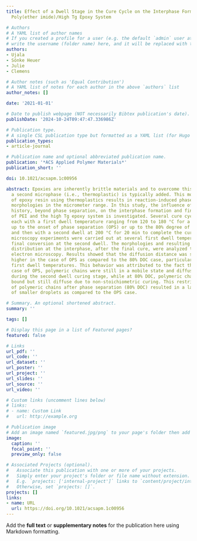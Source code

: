 ```yaml
---
title: Effect of a Dwell Stage in the Cure Cycle on the Interphase Formation in a
  Poly(ether imide)/High Tg Epoxy System

# Authors
# A YAML list of author names
# If you created a profile for a user (e.g. the default `admin` user at `content/authors/admin/`), 
# write the username (folder name) here, and it will be replaced with their full name and linked to their profile.
authors:
- Ujala
- Sönke Heuer
- Julie
- Clemens

# Author notes (such as 'Equal Contribution')
# A YAML list of notes for each author in the above `authors` list
author_notes: []

date: '2021-01-01'

# Date to publish webpage (NOT necessarily Bibtex publication's date).
publishDate: '2024-10-24T09:47:47.336986Z'

# Publication type.
# A single CSL publication type but formatted as a YAML list (for Hugo requirements).
publication_types:
- article-journal

# Publication name and optional abbreviated publication name.
publication: '*ACS Applied Polymer Materials*'
publication_short: ''

doi: 10.1021/acsapm.1c00956

abstract: Epoxies are inherently brittle materials and to overcome this brittleness,
  a second microphase (i.e., thermoplastic) is typically added. This modification
  of epoxy resin using thermoplastics results in reaction-induced phase separating
  morphologies in the micrometer range. In this study, the influence of the curing
  history, beyond phase separation, on the interphase formation and final morphology
  of PEI and the high Tg epoxy system is investigated. Several cure cycles were examined,
  each with a first dwell temperature ranging from 120 to 180 °C for a given time
  up to the onset of phase separation (OPS) or up to the 80% degree of cure (80% DOC)
  and then with a second dwell at 200 °C for 20 min to complete the cure cycle. Hot-stage
  microscopy experiments were carried out at several first dwell temperatures before
  final conversion at the second dwell. The morphologies and resulting droplet size
  distribution at the interphase, after the final cure, were analyzed through scanning
  electron microscopy. Results showed that the diffusion distance was significantly
  higher in the case of OPS as compared to the 80% DOC case, particularly at lower
  first dwell temperatures. This behavior was attributed to the fact that, in the
  case of OPS, polymeric chains were still in a mobile state and diffused further
  during the second dwell curing stage, while at 80% DOC, polymeric chains were completely
  bound but still diffuse due to non-stoichiometric curing. This restricted mobility
  of polymeric chains after phase separation (80% DOC) resulted in a larger number
  of smaller droplets as compared to the OPS case.

# Summary. An optional shortened abstract.
summary: ''

tags: []

# Display this page in a list of Featured pages?
featured: false

# Links
url_pdf: ''
url_code: ''
url_dataset: ''
url_poster: ''
url_project: ''
url_slides: ''
url_source: ''
url_video: ''

# Custom links (uncomment lines below)
# links:
# - name: Custom Link
#   url: http://example.org

# Publication image
# Add an image named `featured.jpg/png` to your page's folder then add a caption below.
image:
  caption: ''
  focal_point: ''
  preview_only: false

# Associated Projects (optional).
#   Associate this publication with one or more of your projects.
#   Simply enter your project's folder or file name without extension.
#   E.g. `projects: ['internal-project']` links to `content/project/internal-project/index.md`.
#   Otherwise, set `projects: []`.
projects: []
links:
- name: URL
  url: https://doi.org/10.1021/acsapm.1c00956
---
```


Add the **full text** or **supplementary notes** for the publication here using Markdown formatting.
